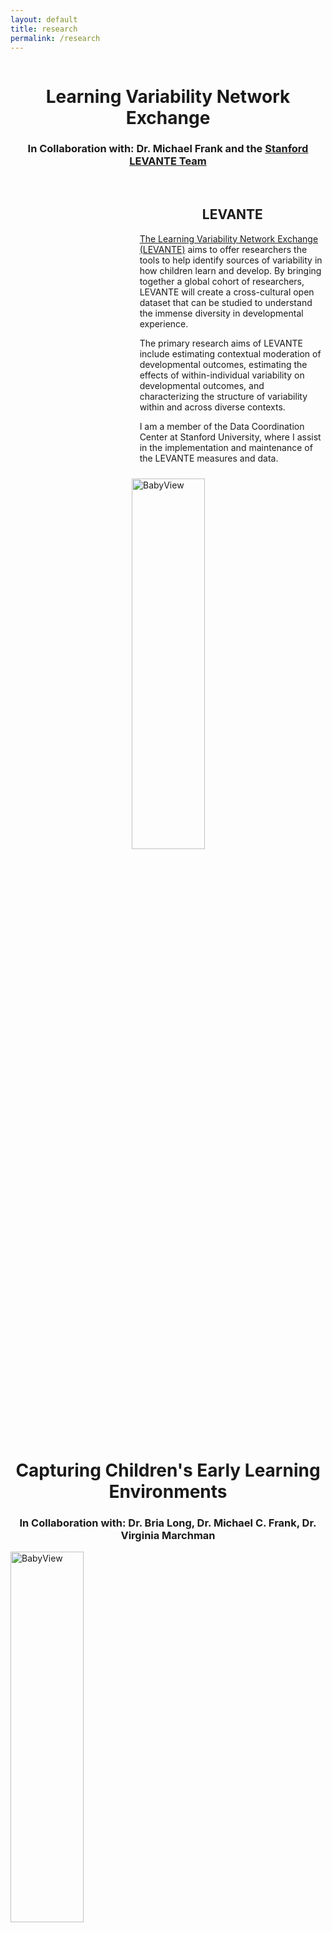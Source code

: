 ```yaml
---
layout: default
title: research
permalink: /research
---
```


<div style="display:inline-block">
    <h1 style = "text-align:center">Learning Variability Network Exchange</h1>
    <h3 style = "text-align:center">In Collaboration with: Dr. Michael Frank and the <a href="https://levante-network.org/data-coordination-center/">Stanford LEVANTE Team</a></h3>
    <br>
    <div style = "width: 100%; margin: auto; display: inline-block">
        <div style="width: 59%; float:right; padding: 0px 0px 10px 0px">
        <h2 style = "text-align:center">LEVANTE</h2>
        <p>
        <a href="https://levante-network.org/">The Learning Variability Network Exchange (LEVANTE)</a> aims to offer researchers the tools to help identify sources of variability in how children learn and develop. By bringing together a global cohort of researchers, LEVANTE will create  a cross-cultural open dataset that can be studied to understand the immense diversity in developmental experience. 
        </p>
        <p>
        The primary research aims of LEVANTE include estimating contextual moderation of developmental outcomes, estimating the effects of within-individual variability on developmental outcomes, and characterizing the structure of variability within and across diverse contexts.
        </p>
        <p>
        I am a member of the Data Coordination Center at Stanford University, where I assist in the implementation and maintenance of the LEVANTE measures and data.
        </p>
        </div>
        <img style="float:right; padding: 0px 10px 10px 0px; min-width:300px" src="{{site.url}}{{site.baseurl}}/images/levante.png" width = "39%" alt="BabyView">
    </div>
</div>

<div style="display:inline-block">
    <h1 style = "text-align:center">Capturing Children's Early Learning Environments</h1>
    <h3 style = "text-align:center">In Collaboration with: Dr. Bria Long, Dr. Michael C. Frank, Dr. Virginia Marchman</h3>
    <div style = "width: 100%; margin: auto; display: inline-block">
    <img style="float:left; padding: 0px 10px 10px 0px; min-width:300px" src="{{site.url}}{{site.baseurl}}/images/babyview.png" width = "39%" alt="BabyView">
        <div style="width: 60%; float:right; padding: 0px 0px 10px 0px">
        <h2 style = "text-align:center">BabyView Project</h2>
        <p>
        The BabyView Camera is a professionally designed child-safety helmet with an attached Go-Pro designed to capture an egocentric view of children's early learning environments. I am a project manager on a longitudinal study that collects high-resolution, at-home egocentric video data from children 6-30 months over a 2-year period. Using this data we can concurrently analyze the statistics of a child's naturalistic visual and auditory input and track changes in these inputs with the child's developmental trajectory. This rich data allows us to quantify variation in children's early ecology and build models that help us understand how the child's ecology scaffolds early learning.  
        </p>
        <p>
        Design documentation, assembly instructions, and participant instructions can be found at <a href="https://osf.io/kwvxu/">https://osf.io/kwvxu/</a>.
        </p>
        {% reference long2023 %}
        </div>
    </div>
    <br>
    <div style = "width: 100%; margin: auto; display: inline-block">
        <div style="width: 59%; float:left; padding: 0px 0px 10px 0px">
        <h2 style = "text-align:center">PreSchool ChildView</h2>
        <p>
        One challenge in attempting to quantify children's everyday contexts is capturing naturalistic accounts of ecologically viable contexts outside of the home. As an extension of the BabyView Longitudinal Study, I also manage a project where I collect egocentric video data of children's naturalistic preschool classroom environment for children 3-5 years-old. This data set aims to collect naturalistic accounts of child-led play, exploration, and social interactions in the classroom context. Using this data we can analyze similar statistics of visual and auditory input and also analyze novel first-person accounts of naturalistic child-child and child-teacher interactions. 
        </p>
        <p>
        Ultimately, our goal is to make a publicly available (for authorized researchers) dataset comprised of video data from both BabyView and ChildView Projects. 
        </p>
        {% reference sparks2024 %}
        </div>
    <img style="float:right; padding: 0px 0px 10px 10px; min-width:300px" src="{{site.url}}{{site.baseurl}}/images/childview.png" width = "39%" alt="ChildView">
    </div>
</div>

<div style="display:inline-block">
    <h1 style = "text-align:center">Inferring Knowledge from Communication</h1>
    <h3 style = "text-align:center">In Collaboration with: Aaron Chuey and Dr. Hyowon Gweon</h3>
    <br>
    <div style = "width: 100%; margin: auto; display: inline-block">
    <img style="float:left; padding: 0px 10px 10px 0px; min-width:300px" src="{{site.url}}{{site.baseurl}}/images/ikc.png" width = "39%" alt="IKC">
        <div style="width: 59%; float:right; padding: 0px 0px 10px 0px">
        <h2 style = "text-align:center">Identifying Knowledgeable Speakers Using Causal Influence</h2>
        <p>
        How can we learn from observing communicative exchanges? Prior work has explored children's understanding of how speakers can influence listeners' beliefs and behaviors. This work asks whether children make knowledge inferences about a speaker using their causal influence over listeners. Across 3 studies, we test whether children are sensitive to changes in the outcomes of a listener's behavior (1), changes in a listener's behavior (2), and whether a speaker spoke or sneezed (3) as evidence for identifying knowledgeable speakers. We find that by 5 years-old, children can reason causally about the consequences of communication in order to infer the knowledge of a speaker. Future work could aim to explore (1) more complex multi-party inferences made in these social contexts and (2) implications for these abilities in pedagogical contexts where knowledge-inferences may support children's ability to assess and learn from knowledgeable informants. 
        </p>
        <p>
        Study materials (videos & stimuli) and data can be found at <a href="https://osf.io/derxp/?view_only=d3ad5730e321405da0e5347dfb35a3f0">https://osf.io/derxp/</a>.
        </p>
        {% reference chuey2023 %}
        <br>
        {% reference sparks2022 %}
        </div>
    </div>
</div>